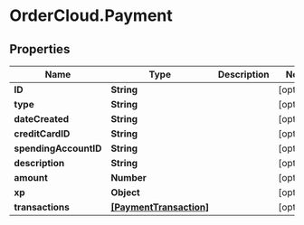 # OrderCloud.Payment

## Properties
Name | Type | Description | Notes
------------ | ------------- | ------------- | -------------
**ID** | **String** |  | [optional] 
**type** | **String** |  | [optional] 
**dateCreated** | **String** |  | [optional] 
**creditCardID** | **String** |  | [optional] 
**spendingAccountID** | **String** |  | [optional] 
**description** | **String** |  | [optional] 
**amount** | **Number** |  | [optional] 
**xp** | **Object** |  | [optional] 
**transactions** | [**[PaymentTransaction]**](PaymentTransaction.md) |  | [optional] 


